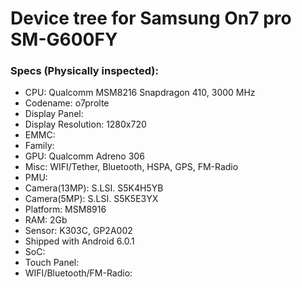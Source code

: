 # Device tree for Samsung On7 pro SM-G600FY

### Specs (Physically inspected):
  - CPU: Qualcomm MSM8216 Snapdragon 410, 3000 MHz
  - Codename: o7prolte
  - Display Panel:
  - Display Resolution: 1280x720
  - EMMC:
  - Family:
  - GPU: Qualcomm Adreno 306
  - Misc: WIFI/Tether, Bluetooth, HSPA, GPS, FM-Radio
  - PMU:
  - Camera(13MP): S.LSI. S5K4H5YB
  - Camera(5MP): S.LSI. S5K5E3YX
  - Platform: MSM8916
  - RAM: 2Gb
  - Sensor: K303C, GP2A002
  - Shipped with Android 6.0.1
  - SoC:
  - Touch Panel:
  - WIFI/Bluetooth/FM-Radio:
